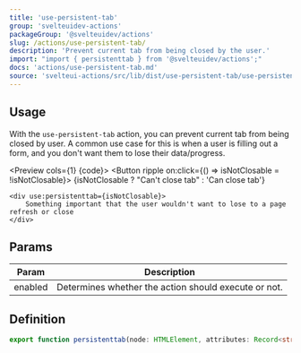 ```yaml
---
title: 'use-persistent-tab'
group: 'svelteuidev-actions'
packageGroup: '@svelteuidev/actions'
slug: /actions/use-persistent-tab/
description: 'Prevent current tab from being closed by the user.'
import: "import { persistenttab } from '@svelteuidev/actions';"
docs: 'actions/use-persistent-tab.md'
source: 'svelteui-actions/src/lib/dist/use-persistent-tab/use-persistent-tab.ts'
---
```


<script>
    import { Button } from '@svelteuidev/core';
    import { persistenttab } from '@svelteuidev/actions';
    import { Heading, Preview } from 'components';

    let isNotClosable = false;

    const code = `
    <script>
        import { persistenttab } from '@svelteuidev/actions'

        let isNotClosable = false;
    <\/script>
    
    <button on:click={() => isNotClosable = !isNotClosable}>
       {isNotClosable ? "Can't close tab" : 'Can close tab'}
    <\/button>

    <div use:persistenttab={isNotClosable}>
        Something important that the user wouldn't want to lose to a page refresh or close
    <\/div>
    `
</script>

<Heading />

## Usage

With the `use-persistent-tab` action, you can prevent current tab from being closed by user. A common use case for this is when a user is filling out a form, and you don't want them to lose their data/progress.

<Preview cols={1} {code}>
    <Button ripple on:click={() => isNotClosable = !isNotClosable}>
       {isNotClosable ? "Can't close tab" : 'Can close tab'}
    </Button>

    <div use:persistenttab={isNotClosable}>
        Something important that the user wouldn't want to lose to a page refresh or close
    </div>
</Preview>

## Params

| Param   | Description                                          |
| ------- | ---------------------------------------------------- |
| enabled | Determines whether the action should execute or not. |

## Definition

```ts
export function persistenttab(node: HTMLElement, attributes: Record<string, number | string>): ReturnType<Action>;
```
